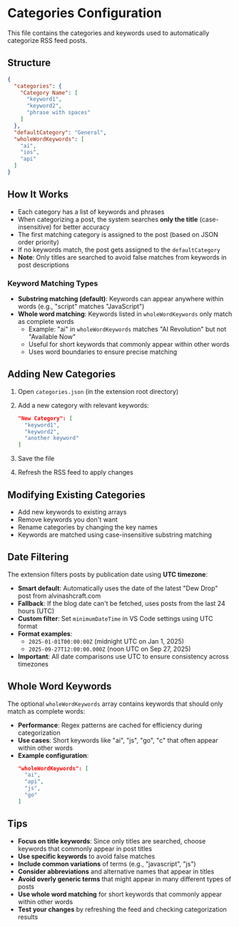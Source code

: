 # Categories Configuration

This file contains the categories and keywords used to automatically categorize RSS feed posts.

## Structure

```json
{
  "categories": {
    "Category Name": [
      "keyword1",
      "keyword2",
      "phrase with spaces"
    ]
  },
  "defaultCategory": "General",
  "wholeWordKeywords": [
    "ai",
    "ios",
    "api"
  ]
}
```

## How It Works

- Each category has a list of keywords and phrases
- When categorizing a post, the system searches **only the title** (case-insensitive) for better accuracy
- The first matching category is assigned to the post (based on JSON order priority)
- If no keywords match, the post gets assigned to the `defaultCategory`
- **Note**: Only titles are searched to avoid false matches from keywords in post descriptions

### Keyword Matching Types

- **Substring matching (default)**: Keywords can appear anywhere within words (e.g., "script" matches "JavaScript")
- **Whole word matching**: Keywords listed in `wholeWordKeywords` only match as complete words
  - Example: "ai" in `wholeWordKeywords` matches "AI Revolution" but not "Available Now"
  - Useful for short keywords that commonly appear within other words
  - Uses word boundaries to ensure precise matching

## Adding New Categories

1. Open `categories.json` (in the extension root directory)
2. Add a new category with relevant keywords:

   ```json
   "New Category": [
     "keyword1",
     "keyword2",
     "another keyword"
   ]
   ```

3. Save the file
4. Refresh the RSS feed to apply changes

## Modifying Existing Categories

- Add new keywords to existing arrays
- Remove keywords you don't want
- Rename categories by changing the key names
- Keywords are matched using case-insensitive substring matching

## Date Filtering

The extension filters posts by publication date using **UTC timezone**:

- **Smart default**: Automatically uses the date of the latest "Dew Drop" post from alvinashcraft.com
- **Fallback**: If the blog date can't be fetched, uses posts from the last 24 hours (UTC)
- **Custom filter**: Set `minimumDateTime` in VS Code settings using UTC format
- **Format examples**:
  - `2025-01-01T00:00:00Z` (midnight UTC on Jan 1, 2025)
  - `2025-09-27T12:00:00.000Z` (noon UTC on Sep 27, 2025)
- **Important**: All date comparisons use UTC to ensure consistency across timezones

## Whole Word Keywords

The optional `wholeWordKeywords` array contains keywords that should only match as complete words:

- **Performance**: Regex patterns are cached for efficiency during categorization
- **Use cases**: Short keywords like "ai", "js", "go", "c" that often appear within other words
- **Example configuration**:
  ```json
  "wholeWordKeywords": [
    "ai",
    "api", 
    "js",
    "go"
  ]
  ```

## Tips

- **Focus on title keywords**: Since only titles are searched, choose keywords that commonly appear in post titles
- **Use specific keywords** to avoid false matches
- **Include common variations** of terms (e.g., "javascript", "js")  
- **Consider abbreviations** and alternative names that appear in titles
- **Avoid overly generic terms** that might appear in many different types of posts
- **Use whole word matching** for short keywords that commonly appear within other words
- **Test your changes** by refreshing the feed and checking categorization results
